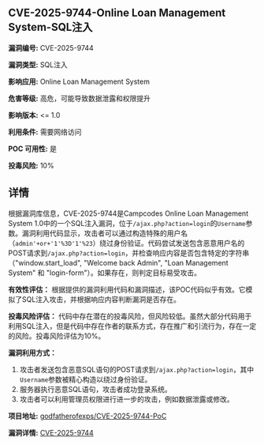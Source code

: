 ## CVE-2025-9744-Online Loan Management System-SQL注入

**漏洞编号:** CVE-2025-9744

**漏洞类型:** SQL注入

**影响应用:** Online Loan Management System

**危害等级:** 高危，可能导致数据泄露和权限提升

**影响版本:** <= 1.0

**利用条件:** 需要网络访问

**POC 可用性:** 是

**投毒风险:** 10%

## 详情

根据漏洞库信息，CVE-2025-9744是Campcodes Online Loan Management System 1.0中的一个SQL注入漏洞，位于`/ajax.php?action=login`的`Username`参数。漏洞利用代码显示，攻击者可以通过构造特殊的用户名（`admin'+or+'1'%3D'1'%23`）绕过身份验证。代码尝试发送包含恶意用户名的POST请求到`/ajax.php?action=login`，并检查响应内容是否包含特定的字符串（"window.start_load", "Welcome back Admin", "Loan Management System" 和 "login-form"）。如果存在，则判定目标易受攻击。

**有效性评估：**
根据提供的漏洞利用代码和漏洞描述，该POC代码似乎有效。它模拟了SQL注入攻击，并根据响应内容判断漏洞是否存在。

**投毒风险评估：**
代码中存在潜在的投毒风险，但风险较低。虽然大部分代码用于利用SQL注入，但是代码中存在作者的联系方式，存在推广和引流行为，存在一定的风险。投毒风险评估为10%。

**漏洞利用方式：**
1.  攻击者发送包含恶意SQL语句的POST请求到`/ajax.php?action=login`，其中`Username`参数被精心构造以绕过身份验证。
2.  服务器执行恶意SQL语句，攻击者成功登录系统。
3.  攻击者可以利用管理员权限进行进一步的攻击，例如数据泄露或修改。

**项目地址:** [godfatherofexps/CVE-2025-9744-PoC](https://github.com/godfatherofexps/CVE-2025-9744-PoC)

**漏洞详情:** [CVE-2025-9744](https://nvd.nist.gov/vuln/detail/CVE-2025-9744)